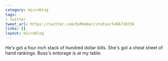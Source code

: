 ```yaml
---
category: microblog
tags:
- twitter
tweet_url: https://twitter.com/ExMember/status/5466736736
links: []
layout: microblog
---
```

He's got a four inch stack of hundred dollar bills. She's got a cheat sheet of hand rankings. Buss's entorage is at my table.
